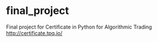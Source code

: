 # final_project
Final project for Certificate in Python for Algorithmic Trading http://certificate.tpq.io/
